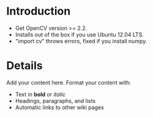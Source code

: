 # Introduction #

  * Get OpenCV version >= 2.2.
  * Installs out of the box if you use Ubuntu 12.04 LTS.
  * "import cv" throws errors, fixed if you install numpy.



# Details #

Add your content here.  Format your content with:
  * Text in **bold** or _italic_
  * Headings, paragraphs, and lists
  * Automatic links to other wiki pages